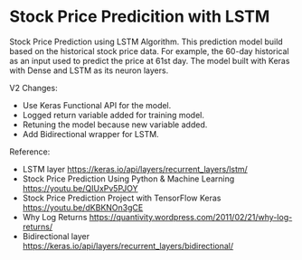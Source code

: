 # Stock Price Predicition with LSTM

Stock Price Prediction using LSTM Algorithm. This prediction model build based on the historical stock price data. For example, the 60-day historical as an input used to predict the price at 61st day. The model built with Keras with Dense and LSTM as its neuron layers.

V2 Changes:
- Use Keras Functional API for the model.
- Logged return variable added for training model.
- Retuning the model because new variable added.
- Add Bidirectional wrapper for LSTM.

Reference:
- LSTM layer https://keras.io/api/layers/recurrent_layers/lstm/
- Stock Price Prediction Using Python & Machine Learning https://youtu.be/QIUxPv5PJOY
- Stock Price Prediction Project with TensorFlow Keras https://youtu.be/dKBKNOn3gCE
- Why Log Returns https://quantivity.wordpress.com/2011/02/21/why-log-returns/
- Bidirectional layer https://keras.io/api/layers/recurrent_layers/bidirectional/
